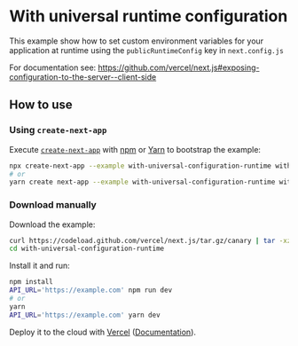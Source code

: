 # With universal runtime configuration

This example show how to set custom environment variables for your application at runtime using the `publicRuntimeConfig` key in `next.config.js`

For documentation see: https://github.com/vercel/next.js#exposing-configuration-to-the-server--client-side

## How to use

### Using `create-next-app`

Execute [`create-next-app`](https://github.com/vercel/next.js/tree/canary/packages/create-next-app) with [npm](https://docs.npmjs.com/cli/init) or [Yarn](https://yarnpkg.com/lang/en/docs/cli/create/) to bootstrap the example:

```bash
npx create-next-app --example with-universal-configuration-runtime with-universal-configuration-runtime-app
# or
yarn create next-app --example with-universal-configuration-runtime with-universal-configuration-runtime-app
```

### Download manually

Download the example:

```bash
curl https://codeload.github.com/vercel/next.js/tar.gz/canary | tar -xz --strip=2 next.js-canary/examples/with-universal-configuration-runtime
cd with-universal-configuration-runtime
```

Install it and run:

```bash
npm install
API_URL='https://example.com' npm run dev
# or
yarn
API_URL='https://example.com' yarn dev
```

Deploy it to the cloud with [Vercel](https://vercel.com/import?filter=next.js&utm_source=github&utm_medium=readme&utm_campaign=next-example) ([Documentation](https://nextjs.org/docs/deployment)).
